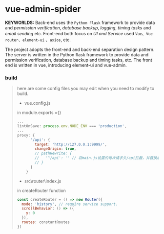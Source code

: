 # vue-admin-spider
**KEYWORLDS:** 
  Back-end uses the `Python Flask` framework to provide data and *permission verification*, *database backup*, *logging*, *timing tasks* and *email sending* etc. Front-end both focus on *UI and Service* used `Vue`、`Vue router`、`element-ui` 、`axios`, etc.

The project adopts the front-end and back-end separation design pattern. The server is written in the Python flask framework to provide data and permission verification, database backup and timing tasks, etc. The front end is written in vue, introducing element-ui and vue-admin.

### build

> here are some config files you may  edit when you need to modify to build.
>
> * vue.config.js
>
> in module.exports ={}
>
> ```js
> ...
> lintOnSave: process.env.NODE_ENV === 'production',
> ...
> proxy: {
>       '/api': {
>         target: 'http://127.0.0.1:9999/',
>         changeOrigin: true,
>         // pathRewrite: {
>         //   '^/api': '' // 将main.js设置的每次请求头/api拦截，并替换成上面target内容http://127.0.0.1:9999/
>         // }
>       }
>     }
> ```
>
> * src\router\index.js 
>
> in createRouter function
>
> ```js
> const createRouter = () => new Router({
>   mode: 'history', // require service support.
>   scrollBehavior: () => ({
>     y: 0
>   }),
>   routes: constantRoutes
> })
> ```

